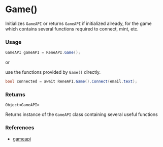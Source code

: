 # Game()

Initializes `GameAPI` or returns `GameAPI` if initialized already, for the game which contains several functions required to connect, mint, etc.

### Usage

```csharp
GameAPI gameAPI = ReneAPI.Game();
```

or

use the functions provided by `Game()` directly.

```csharp
bool connected = await ReneAPI.Game().Connect(email.text);
```

### Returns

`Object<GameAPI>`&#x20;

Returns instance of the `GameAPI` class containing several useful functions

### References

* [gameapi](../gameapi/ "mention")
